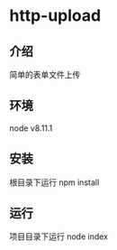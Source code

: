 # http-upload

## 介绍

简单的表单文件上传

## 环境

node v8.11.1

## 安装

根目录下运行 npm install

## 运行

项目目录下运行 node index
